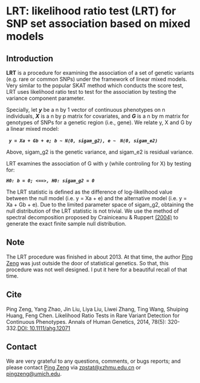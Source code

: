 # LRT: likelihood ratio test (LRT) for SNP set association based on mixed models

## Introduction
**LRT** is a procedure for examining the association of a set of genetic variants (e.g. rare or common SNPs) under the framework of linear mixed models. Very similar to the popular SKAT method which conducts the score test, LRT uses likelihood ratio test to test for the association by testing the variance component parameter. 

Specially, let ***y*** be a n by 1 vector of continuous phenotypes on n individuals, ***X*** is a n by p matrix for covariates, and ***G*** is a n by m matrix for genotypes of SNPs for a genetic region (i.e., gene). We relate y, X and G by a linear mixed model:

***` y = Xa + Gb + e; b ~ N(0, sigam_g2), e ~　N(0, sigam_e2)　`***

Above, sigam_g2 is the genetic variance, and sigam_e2 is residual variance. 

LRT examines the association of G with y (while controling for X) by testing for:

***` H0: b = 0; <==>, H0: sigam_g2 = 0 `***

The LRT statistic is defined as the difference of log-likelihood value between the null model (i.e. y = Xa + e) and the alternative model (i.e. y = Xa + Gb + e). Due to the limited parameter space of sigam_g2, obtaining the null distribution of the LRT statistic is not trivial. We use the method of spectral decomposition proposed by Crainiceanu & Ruppert [(2004)](http://onlinelibrary.wiley.com/wol1/doi/10.1111/j.1467-9868.2004.00438.x/abstract) to generate the exact finite sample null distribution.

## Note
The LRT procedure was finished in about 2013. At that time, the author [Ping Zeng](https://github.com/biostatpzeng) was just outside the door of statistical genetics. So that, this procedure was not well designed. I put it here for a beautiful recall of that time.

## Cite
Ping Zeng, Yang Zhao, Jin Liu, Liya Liu, Liwei Zhang, Ting Wang, Shuiping Huang, Feng Chen. Likelihood Ratio Tests in Rare Variant Detection for Continuous Phenotypes. Annals of Human Genetics, 2014, 78(5): 320-332.[DOI: 10.1111/ahg.12071](http://onlinelibrary.wiley.com/wol1/doi/10.1111/ahg.12071/abstract) 

## Contact
We are very grateful to any questions, comments, or bugs reports; and please contact [Ping Zeng](https://github.com/biostatpzeng) via zpstat@xzhmu.edu.cn or pingzeng@umich.edu.


